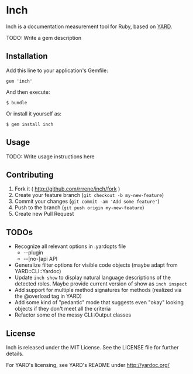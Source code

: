 # Inch

Inch is a documentation measurement tool for Ruby, based on [YARD](http://yardoc.org/).

TODO: Write a gem description

## Installation

Add this line to your application's Gemfile:

    gem 'inch'

And then execute:

    $ bundle

Or install it yourself as:

    $ gem install inch

## Usage

TODO: Write usage instructions here

## Contributing

1. Fork it ( http://github.com/rrrene/inch/fork )
2. Create your feature branch (`git checkout -b my-new-feature`)
3. Commit your changes (`git commit -am 'Add some feature'`)
4. Push to the branch (`git push origin my-new-feature`)
5. Create new Pull Request

## TODOs

* Recognize all relevant options in .yardopts file
  * --plugin
  * --[no-]api API
* Generalize filter options for visible code objects
  (maybe adapt from YARD::CLI::Yardoc)
* Update `inch show` to display natural language descriptions of the detected
  roles. Maybe provide current version of show as `inch inspect`
* Add support for multiple method signatures for methods
  (realized via the @overload tag in YARD)
* Add some kind of "pedantic" mode that suggests even "okay" looking objects
  if they don't meet all the criteria
* Refactor some of the messy CLI::Output classes

## License

Inch is released under the MIT License. See the LICENSE file for further details.

For YARD's licensing, see YARD's README under http://yardoc.org/
